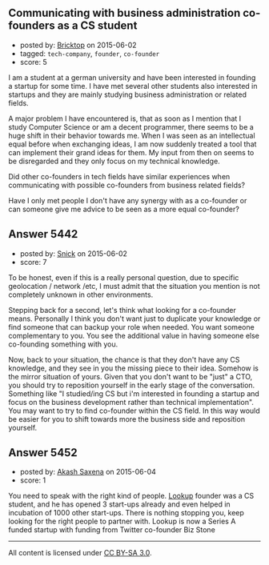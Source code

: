 ## Communicating with business administration co-founders as a CS student

- posted by: [Bricktop](https://stackexchange.com/users/5485562/bricktop) on 2015-06-02
- tagged: `tech-company`, `founder`, `co-founder`
- score: 5

I am a student at a german university and have been interested in founding a startup for some time. I have met several other students also interested in startups and they are mainly studying business administration or related fields.

A major problem I have encountered is, that as soon as I mention that I study Computer Science or am a decent programmer, there seems to be a huge shift in their behavior towards me. When I was seen as an intellectual equal before when exchanging ideas, I am now suddenly treated a tool that can implement their grand ideas for them. My input from then on seems to be disregarded and they only focus on my technical knowledge.

Did other co-founders in tech fields have similar experiences when communicating with possible co-founders from business related fields? 

Have I only met people I don't have any synergy with as a co-founder or can someone give me advice to be seen as a more equal co-founder?


## Answer 5442

- posted by: [Snick](https://stackexchange.com/users/933131/snick) on 2015-06-02
- score: 7

To be honest, even if this is a really personal question, due to specific geolocation / network /etc, I must admit that the situation you mention is not completely unknown in other environments.

Stepping back for a second, let's think what looking for a co-founder means.
Personally I think you don't want just to duplicate your knowledge or find someone that can backup your role when needed. You want someone complementary to you. You see the additional value in having someone else co-founding something with you.

Now, back to your situation, the chance is that they don't have any CS knowledge, and they see in you the missing piece to their idea. Somehow is the mirror situation of yours.
Given that you don't want to be "just" a CTO, you should try to reposition yourself in the early stage of the conversation. 
Something like "I studied/ing  CS but i'm interested in founding a startup and focus on the business development rather than technical implementation".
You may want to try to find co-founder within the CS field. In this way would be easier for you to shift towards more the business side and reposition yourself.





## Answer 5452

- posted by: [Akash Saxena](https://stackexchange.com/users/6413580/akash-saxena) on 2015-06-04
- score: 1

<p>You need to speak with the right kind of people. <a href="http://www.lookup.to" rel="nofollow">Lookup</a> founder was a CS student, and he has opened 3 start-ups already and even helped in incubation of 1000 other start-ups. There is nothing stopping you, keep looking for the right people to partner with. Lookup is now a Series A funded startup with funding from Twitter co-founder Biz Stone</p>




---

All content is licensed under [CC BY-SA 3.0](https://creativecommons.org/licenses/by-sa/3.0/).
